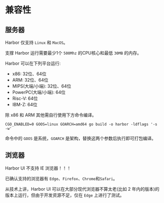 # 兼容性

## 服务器

Harbor 仅支持 `Linux` 和 `MacOS`。

支撑 Harbor 运行需要最少1个 `500Mhz` 的CPU核心和最低 `30MB` 的内存。

Harbor 可以在下列平台运行:

* x86: 32位、64位
* ARM: 32位、64位
* MIPS(大端/小端): 32位、64位
* PowerPC(大端/小端): 64位
* Risc-V: 64位
* IBM-Z: 64位

除 x86 和 ARM 其他需自行使用下方命令编译。

```shell
CGO_ENABLED=0 GOOS=linux GOARCH=amd64 go build -o harbor -ldflags '-s -w'
```

命令中的 `GOOS` 是系统，`GOARCH` 是架构，替换这两个参数后执行即可打包编译。

## 浏览器

Harbor UI 不支持 IE 浏览器！！！

已确认支持的浏览器有 `Edge`、`Firefox`、`Chrome`和`Safari`。

从技术上讲，Harbor UI 可以在大部分现代浏览器不算太老(比如 2 年内的版本)的版本上运行，但由于开发资源不足，仅在 `Edge` 上进行了测试。

